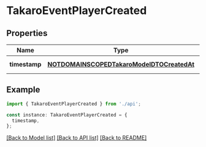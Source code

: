 # TakaroEventPlayerCreated

## Properties

| Name          | Type                                                                                    | Description | Notes                  |
| ------------- | --------------------------------------------------------------------------------------- | ----------- | ---------------------- |
| **timestamp** | [**NOTDOMAINSCOPEDTakaroModelDTOCreatedAt**](NOTDOMAINSCOPEDTakaroModelDTOCreatedAt.md) |             | [default to undefined] |

## Example

```typescript
import { TakaroEventPlayerCreated } from './api';

const instance: TakaroEventPlayerCreated = {
  timestamp,
};
```

[[Back to Model list]](../README.md#documentation-for-models) [[Back to API list]](../README.md#documentation-for-api-endpoints) [[Back to README]](../README.md)
